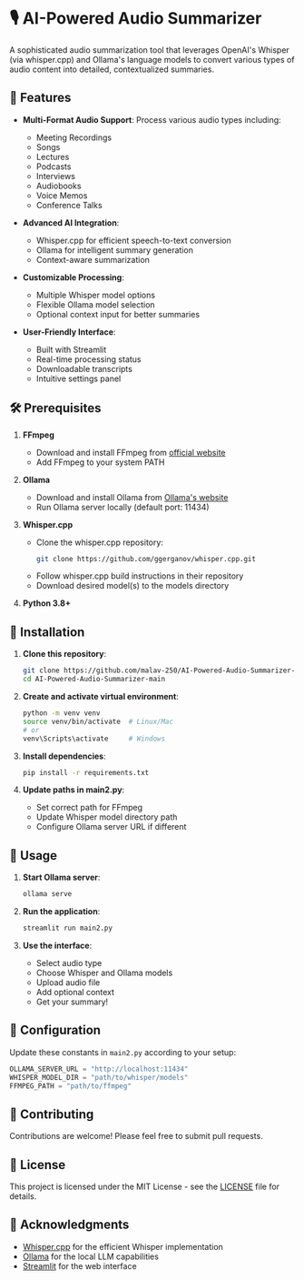 # 🎙️ AI-Powered Audio Summarizer

A sophisticated audio summarization tool that leverages OpenAI's Whisper (via whisper.cpp) and Ollama's language models to convert various types of audio content into detailed, contextualized summaries.

## 🚀 Features

- **Multi-Format Audio Support**: Process various audio types including:
  - Meeting Recordings
  - Songs
  - Lectures
  - Podcasts
  - Interviews
  - Audiobooks
  - Voice Memos
  - Conference Talks

- **Advanced AI Integration**:
  - Whisper.cpp for efficient speech-to-text conversion
  - Ollama for intelligent summary generation
  - Context-aware summarization

- **Customizable Processing**:
  - Multiple Whisper model options
  - Flexible Ollama model selection
  - Optional context input for better summaries

- **User-Friendly Interface**:
  - Built with Streamlit
  - Real-time processing status
  - Downloadable transcripts
  - Intuitive settings panel

## 🛠️ Prerequisites

1. **FFmpeg**
   - Download and install FFmpeg from [official website](https://ffmpeg.org/download.html)
   - Add FFmpeg to your system PATH

2. **Ollama**
   - Download and install Ollama from [Ollama's website](https://ollama.ai/)
   - Run Ollama server locally (default port: 11434)

3. **Whisper.cpp**
   - Clone the whisper.cpp repository:
     ```bash
     git clone https://github.com/ggerganov/whisper.cpp.git
     ```
   - Follow whisper.cpp build instructions in their repository
   - Download desired model(s) to the models directory

4. **Python 3.8+**

## 🔧 Installation

1. **Clone this repository**:
   ```bash
   git clone https://github.com/malav-250/AI-Powered-Audio-Summarizer-main.git
   cd AI-Powered-Audio-Summarizer-main
   ```

2. **Create and activate virtual environment**:
   ```bash
   python -m venv venv
   source venv/bin/activate  # Linux/Mac
   # or
   venv\Scripts\activate     # Windows
   ```

3. **Install dependencies**:
   ```bash
   pip install -r requirements.txt
   ```

4. **Update paths in main2.py**:
   - Set correct path for FFmpeg
   - Update Whisper model directory path
   - Configure Ollama server URL if different

## 🚀 Usage

1. **Start Ollama server**:
   ```bash
   ollama serve
   ```

2. **Run the application**:
   ```bash
   streamlit run main2.py
   ```

3. **Use the interface**:
   - Select audio type
   - Choose Whisper and Ollama models
   - Upload audio file
   - Add optional context
   - Get your summary!

## 📝 Configuration

Update these constants in `main2.py` according to your setup:
```python
OLLAMA_SERVER_URL = "http://localhost:11434"
WHISPER_MODEL_DIR = "path/to/whisper/models"
FFMPEG_PATH = "path/to/ffmpeg"
```

## 🤝 Contributing

Contributions are welcome! Please feel free to submit pull requests.

## 📄 License

This project is licensed under the MIT License - see the [LICENSE](LICENSE) file for details.

## 🙏 Acknowledgments

- [Whisper.cpp](https://github.com/ggerganov/whisper.cpp) for the efficient Whisper implementation
- [Ollama](https://ollama.ai/) for the local LLM capabilities
- [Streamlit](https://streamlit.io/) for the web interface

